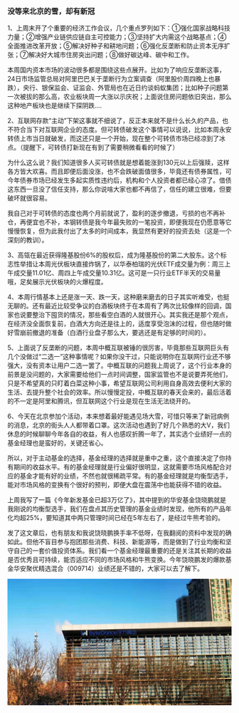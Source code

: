 ### 没等来北京的雪，却有新冠

1、上周末开了个重要的经济工作会议，几个重点罗列如下：①强化国家战略科技力量；②增强产业链供应链自主可控能力；③坚持扩大内需这个战略基点；④全面推进改革开放；⑤解决好种子和耕地问题；⑥强化反垄断和防止资本无序扩张；⑦解决好大城市住房突出问题；⑧做好碳达峰、碳中和工作。

本周国内资本市场的波动很多都是围绕这些点展开。比如为了响应反垄断这事，24日市场监管总局对阿里巴巴关于垄断行为立案调查（阿里股价周四晚上也暴跌），央行、银保监会、证监会、外管局也在近日约谈蚂蚁集团；比如种子问题第一次被拔的那么高，农业板块周一大涨以示庆祝；上面说住房问题依旧突出，那么这种地产板块也是继续下探阴跌....

2、互联网存款“主动”下架这事就不细说了，反正本来就不是什么长久的产品，也不符合当下对互联网企业的态度。但可转债破发这个事情可以说说，比如本周永安转债上市当日就破发，而这还只是一个开始，现在整个可转债市场已经凉到了冰点。（提醒下，可转债打新现在有到了需要稍微看看的时候了）

为什么这么说？我们知道很多人买可转债就是想着能涨到130元以上后强赎，这样各方皆大欢喜。而且即便后面没涨，也不会跌破面值很多，毕竟还有债券属性，可今年债券市场已经发生多起实质性违约后，机构和个人投资者都已经心凉了。借债这东西一旦没了信任支持，那么你说啥大家也都不再信了，信任的建立很难，但要破坏就很容易。

我自己对于可转债的态度也两个月前就说了，盈利的逐步撤退，亏损的也不再补仓，再便宜也不补，本钢转债是我今年最失败的一笔投资，即便我现在仍愿意等它慢慢恢复，但为此我付出了太多的时间成本，我显然有更好的投资去处（这是一个深刻的教训）。

3、高瓴在最近获得隆基股份6%的股权后，成为隆基股份的第二大股东。这个标志性举措让本周光伏板块直接炸锅了，以华泰柏瑞的光伏ETF成交量为例：周三上午成交量11.01亿、周四上午成交量10.31亿。这可是一只行业ETF半天的交易量哦，足矣展示光伏板块的火爆程度。

4、本周行情基本上还是涨一天、跌一天，这种磨来磨去的日子其实听难受，也挺无聊的。还有最近比较受争议的白酒板块终于在本周有了两次比较像样的回调，国家也说要整治下囤货的情况，那些看空白酒的人就很开心。其实我还是那个观点，在经济没全面恢复前，白酒大方向还是往上的，适度享受泡沫的过程，但也随时做好雪崩前撤退的准备（白酒行业盘子那么大，要逃还是有足够的时间的）。

5、上面说了反垄断的问题，本周中概互联被锤的很厉害，毕竟那些互联网巨头有几个没做过“二选一”这种事情呢？如果你没干过，只能说明你在互联网行业还不够强大，没有资本让用户二选一罢了。中概互联的问题我上周说了，这个行业本身的前景是没问题的，大家需要给他们一点时间调整，国家监管也不是说要弄死他们，只是不希望真的只盯着白菜这种小事，希望互联网公司利用自身高效去便利大家的生活、去提升整个社会的效率。所以慢慢定投，中概互联的春天会来的，最后活着的不一定是阿里和腾讯，但互联网这个行业是现在生活无法绕开的。

6、今天在北京参加个活动，本来想着最好能遇见场大雪，可惜只等来了新冠病例的消息，北京的街头人人都带着口罩。这次活动也遇到了好几个熟悉的大V，我们休息的时候聊聊今年各自的收益，有人也感叹折腾一年了，其实选个业绩好一点的基金经理也是蛮好的，关键还省心。

所以，对于主动基金的选择，基金经理的选择就是重中之重，这个直接决定了你持有期间的收益水平。有的基金经理就是行业偏好很明显，这就需要市场风格配合对应的基金才能有好的业绩，不然也就很稀疏平常。有的基金经理就是均衡型选手，能对市场风格的变换有个很好的预判，即便大盘在震荡中也能获得不错的收益。

上周我写了一篇《今年新发基金已超3万亿了》，其中提到的华安基金饶晓鹏就是我刚说的均衡型选手，我们在盘点其历史管理的基金业绩时发现，他所有的产品年化均超25%，要知道其中两只管理时间已经在5年左右了，是经过牛熊考验的。

发了这文章后，也有朋友和我说饶晓鹏换手率不低呀，在我翻阅的资料中发现的确如此。但他不盲目参与抱团那些消费、科技、新能源等，而是做到了行业均衡和坚守自己的一套价值投资体系。我们看一个基金经理最重要的还是关注其长期的收益是否优秀且可持续，能否适应不同的市场风格和牛熊变换。今年饶晓鹏发的爆款基金华安聚优精选混合（009714）业绩还是不错的，大家可以去了解下。

![字节跳动](../img/week20201225-1.jpg) 